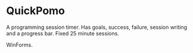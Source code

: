 QuickPomo
=========
A programming session timer.
Has goals, success, failure, session writing and a progress bar.
Fixed 25 minute sessions.

WinForms.
